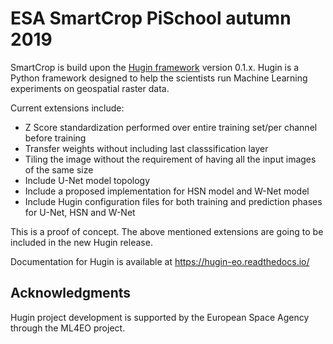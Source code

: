 # ESA SmartCrop PiSchool autumn 2019 


SmartCrop is build upon the [Hugin framework](https://github.com/sage-group/hugin/tree/0.1.x) version 0.1.x. 
Hugin is a Python framework designed to help the scientists run Machine Learning experiments on geospatial raster data.

Current extensions include:

* Z Score standardization performed over entire training set/per channel before training
* Transfer weights without including last classsification layer
* Tiling the image without the requirement of having all the input images of the same size
* Include U-Net model topology
* Include a proposed implementation for HSN model and W-Net model
* Include Hugin configuration files for both training and prediction phases for U-Net, HSN and W-Net


This is a proof of concept. The above mentioned extensions are going to be included in the new Hugin release.

Documentation for Hugin is available at https://hugin-eo.readthedocs.io/


## Acknowledgments

Hugin project development is supported by the European Space Agency through the ML4EO project.

